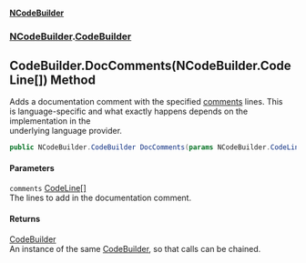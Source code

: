 #### [NCodeBuilder](./index.md 'index')
### [NCodeBuilder](./NCodeBuilder.md 'NCodeBuilder').[CodeBuilder](./NCodeBuilder-CodeBuilder.md 'NCodeBuilder.CodeBuilder')
## CodeBuilder.DocComments(NCodeBuilder.CodeLine[]) Method
Adds a documentation comment with the specified [comments](#NCodeBuilder-CodeBuilder-DocComments(NCodeBuilder-CodeLine--)-comments 'NCodeBuilder.CodeBuilder.DocComments(NCodeBuilder.CodeLine[]).comments') lines. This  
is language-specific and what exactly happens depends on the implementation in the  
underlying language provider.  
```csharp
public NCodeBuilder.CodeBuilder DocComments(params NCodeBuilder.CodeLine[] comments);
```
#### Parameters
<a name='NCodeBuilder-CodeBuilder-DocComments(NCodeBuilder-CodeLine--)-comments'></a>
`comments` [CodeLine](./NCodeBuilder-CodeLine.md 'NCodeBuilder.CodeLine')[[]](https://docs.microsoft.com/en-us/dotnet/api/System.Array 'System.Array')  
The lines to add in the documentation comment.  
  
#### Returns
[CodeBuilder](./NCodeBuilder-CodeBuilder.md 'NCodeBuilder.CodeBuilder')  
An instance of the same [CodeBuilder](./NCodeBuilder-CodeBuilder.md 'NCodeBuilder.CodeBuilder'), so that calls can be chained.  
